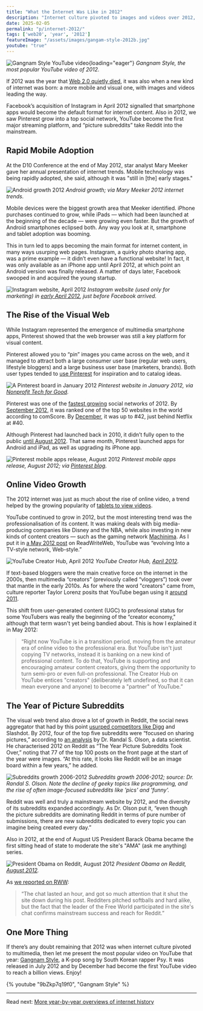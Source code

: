 ```yaml
---
title: "What the Internet Was Like in 2012"
description: "Internet culture pivoted to images and videos over 2012, with the growing popularity of image sharing apps like Instagram and Pinterest, video creators on YouTube, and pictures on Reddit."
date: 2025-02-05
permalink: "p/internet-2012/"
tags: ['web20', 'year', '2012']
featureImage: "/assets/images/gangam-style-2012b.jpg"
youtube: "true"
---
```


![Gangnam Style YouTube video](/assets/images/gangam-style-2012b.jpg){loading="eager"}
*Gangnam Style, the most popular YouTube video of 2012.*

If 2012 was the year that [Web 2.0 quietly died](/p/067-end-of-web20/), it was also when a new kind of internet was born: a more mobile and visual one, with images and videos leading the way.

Facebook’s acquisition of Instagram in April 2012 signalled that smartphone apps would become the default format for internet content. Also in 2012, we saw Pinterest grow into a top social network, YouTube become the first major streaming platform, and “picture subreddits” take Reddit into the mainstream. 

## Rapid Mobile Adoption

At the D10 Conference at the end of May 2012, star analyst Mary Meeker gave her annual presentation of internet trends. Mobile technology was being rapidly adopted, she said, although it was "still in [the] early stages." 

![Android growth 2012](/assets/images/android-growth-2011.jpg)
*Android growth; via Mary Meeker 2012 internet trends.*

Mobile devices were the biggest growth area that Meeker identified. iPhone purchases continued to grow, while iPads — which had been launched at the beginning of the decade — were growing even faster. But the growth of Android smartphones eclipsed both. Any way you look at it, smartphone and tablet adoption was booming.

This in turn led to apps becoming the main format for internet content, in many ways usurping web pages. Instagram, a quirky photo sharing app, was a prime example — it didn’t even have a functional website! In fact, it was only available as an iPhone app until April 2012, at which point an Android version was finally released. A matter of days later, Facebook swooped in and acquired the young startup.

![Instagram website, April 2012](/assets/images/instagram-website-april-2012.jpg)
*Instagram website (used only for marketing) in [early April 2012](https://web.archive.org/web/20120701093055/http://instagram.com/), just before Facebook arrived.*

## The Rise of the Visual Web

While Instagram represented the emergence of multimedia smartphone apps, Pinterest showed that the web browser was still a key platform for visual content. 

Pinterest allowed you to “pin” images you came across on the web, and it managed to attract both a large consumer user base (regular web users, lifestyle bloggers) and a large business user base (marketers, brands). Both user types tended to [use Pinterest](https://web.archive.org/web/20120622012016/http://www.readwriteweb.com/archives/why-pinterest-has-not-reimagined-scrapbooking.php) for inspiration and to catalog ideas. 

![A Pinterest board in January 2012](/assets/images/pinterest-jan2012.jpg)
*Pinterest website in January 2012, via [Nonprofit Tech for Good](https://www.nptechforgood.com/2012/01/16/how-to-get-your-nonprofit-started-on-pinterest/).*

Pinterest was one of the [fastest growing](https://web.archive.org/web/20120701232855/http://www.comscore.com/Press_Events/Press_Releases/2012/6/Latin_America_Leads_as_the_Most_Socially-Engaged_Global_Region) social networks of 2012. By [September 2012](https://www.marketingprofs.com/charts/2012/9217/top-50-websites-pinterest-makes-debut-google-holds-top-spot), it was ranked one of the top 50 websites in the world according to comScore. By [December](https://www.comscore.com/por/content/download/18905/file/Comscore%20Media%20Metrix%20Ranks%20Top%2050%20U.S.%20Web%20Properties%20for%20December%202012.pdf?inLanguage=eng-US&version=1), it was up to #42, just behind Netflix at #40.

Although Pinterest had launched back in 2010, it didn’t fully open to the public [until August 2012](https://www.huffingtonpost.co.uk/entry/pinterest-open-to-public_n_1759825). That same month, Pinterest launched apps for Android and iPad, as well as upgrading its iPhone app.

![Pinterest mobile apps release, August 2012](/assets/images/pinterest-mobile-2012.jpg)
*Pinterest mobile apps release, August 2012; via [Pinterest blog](https://web.archive.org/web/20121028114328/http://blog.pinterest.com/post/29392054155/introducing-pinterest-for-android-ipad-and-iphone).*

## Online Video Growth

The 2012 internet was just as much about the rise of online video, a trend helped by the growing popularity of [tablets to view videos](https://web.archive.org/web/20120615154310/http://www.readwriteweb.com/archives/top-trends-of-2012-video-on-tablets.php).

YouTube continued to grow in 2012, but the most interesting trend was the professionalisation of its content. It was making deals with big media-producing companies like Disney and the NBA, while also investing in new kinds of content creators — such as the gaming network [Machinima](https://web.archive.org/web/20120510202313/http://www.readwriteweb.com/archives/whats-next-in-tv-machinima-the-no1-entertainment-network-on-youtube.php). As I put it in [a May 2012 post](https://web.archive.org/web/20120609135845/http://www.readwriteweb.com/archives/youtubes-big-transition-moving-from-the-amateur-to-professional-era-of-online-video.php) on ReadWriteWeb, YouTube was “evolving Into a TV-style network, Web-style.” 

![YouTube Creator Hub, April 2012](/assets/images/youtube-creatorhub-april-2011.jpg)
*YouTube Creator Hub, [April 2012](https://web.archive.org/web/20120403201731/http://www.youtube.com/yt/creators/).*

If text-based bloggers were the main creative force on the internet in the 2000s, then multimedia “creators” (previously called “vloggers”) took over that mantle in the early 2010s. As for where the word "creators" came from, culture reporter Taylor Lorenz posits that YouTube began using it [around 2011](https://www.theatlantic.com/technology/archive/2019/05/how-creators-became-influencers/590725/).

This shift from user-generated content (UGC) to professional status for some YouTubers was really the beginning of the “creator economy," although that term wasn't yet being bandied about. This is how I explained it in May 2012:

> “Right now YouTube is in a transition period, moving from the amateur era of online video to the professional era. But YouTube isn't just copying TV networks, instead it is banking on a new kind of professional content. To do that, YouTube is supporting and encouraging amateur content creators, giving them the opportunity to turn semi-pro or even full-on professional. The Creator Hub on YouTube entices "creators" (deliberately left undefined, so that it can mean everyone and anyone) to become a "partner" of YouTube.”

## The Year of Picture Subreddits

The visual web trend also drove a lot of growth in Reddit, the social news aggregator that had by this point [usurped competitors like Digg](/p/015-digg-power-laws-of-silicon-valley/) and Slashdot. By 2012, four of the top five subreddits were “focused on sharing pictures,” according to [an analysis](https://randalolson.com/2013/03/12/retracing-the-evolution-of-reddit-through-post-data/) by Dr. Randal S. Olson, a data scientist. He characterised 2012 on Reddit as “The Year Picture Subreddits Took Over,” noting that 77 of the top 100 posts on the front page at the start of the year were images. “At this rate, it looks like Reddit will be an image board within a few years,” he added.

![Subreddits growth 2006-2012](/assets/images/SubredditGrowthOverTime-2006-2012.jpg)
*Subreddits growth 2006-2012; source: Dr. Randal S. Olson. Note the decline of geeky topics like programming, and the rise of often image-focused subreddits like 'pics' and 'funny'.*

Reddit was well and truly a mainstream website by 2012, and the diversity of its subreddits expanded accordingly. As Dr. Olson put it, “even though the picture subreddits are dominating Reddit in terms of pure number of submissions, there are new subreddits dedicated to every topic you can imagine being created every day.”

Also in 2012, at the end of August US President Barack Obama became the first sitting head of state to moderate the site's "AMA" (ask me anything) series. 

![President Obama on Reddit, August 2012](/assets/images/reddit-obama-aug2012.jpg)
*President Obama on Reddit, [August 2012](https://web.archive.org/web/20120829212155/http://www.reddit.com/r/IAmA/comments/z1c9z/i_am_barack_obama_president_of_the_united_states/).*

As [we reported on RWW](https://web.archive.org/web/20120912020425/http://www.readwriteweb.com/archives/i-am-a-president-obamamania-shuts-down-reddit.php):

> “The chat lasted an hour, and got so much attention that it shut the site down during his post. Redditers pitched softballs and hard alike, but the fact that the leader of the Free World participated in the site's chat confirms mainstream success and reach for Reddit.”

## One More Thing

If there’s any doubt remaining that 2012 was when internet culture pivoted to multimedia, then let me present the most popular video on YouTube that year: [Gangnam Style](https://www.youtube.com/watch?v=9bZkp7q19f0), a K-pop song by South Korean rapper Psy. It was released in July 2012 and by December had become the first YouTube video to reach a billion views. Enjoy!

{% youtube "9bZkp7q19f0", "Gangnam Style" %}

***

Read next: [More year-by-year overviews of internet history](/year/)